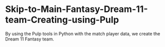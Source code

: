 # Skip-to-Main-Fantasy-Dream-11-team-Creating-using-Pulp
By using the Pulp tools in Python with the match player data, we create the Dream 11 Fantasy team.
